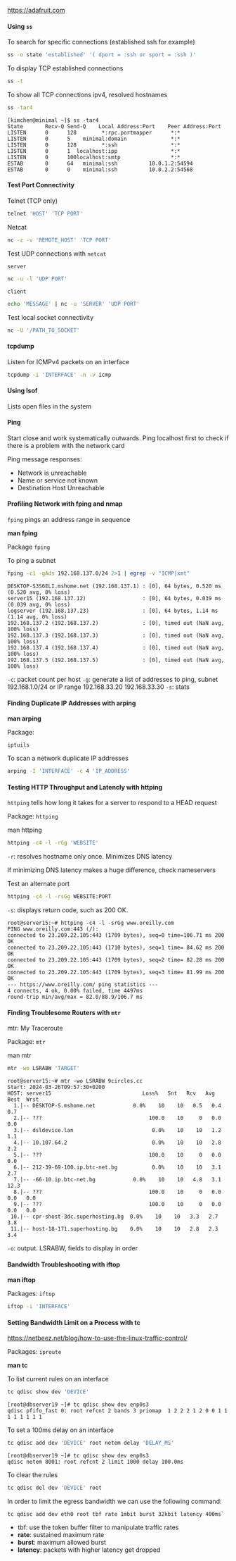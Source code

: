 
https://adafruit.com
#### Using `ss`

To search for specific connections (established ssh for example)

``` bash
ss -o state 'established' '( dport = :ssh or sport = :ssh )'
```

To display TCP established connections
``` bash
ss -t
```

To show all TCP connections ipv4, resolved hostnames

``` bash
ss -tar4
```

``` 
[kimchen@minimal ~]$ ss -tar4
State       Recv-Q Send-Q    Local Address:Port    Peer Address:Port
LISTEN      0      128        *:rpc.portmapper      *:*
LISTEN      0      5    minimal:domain              *:*
LISTEN      0      128        *:ssh                 *:*
LISTEN      0      1  localhost:ipp                 *:*
LISTEN      0      100localhost:smtp                *:*
ESTAB       0      64   minimal:ssh          10.0.1.2:54594
ESTAB       0      0    minimal:ssh          10.0.2.2:54568
```

#### Test Port Connectivity

Telnet (TCP only)

``` bash
telnet 'HOST' 'TCP PORT'
```

Netcat

```bash
nc -z -v 'REMOTE_HOST' 'TCP PORT'
```

Test UDP connections with `netcat`

`server`
``` bash
nc -u -l 'UDP PORT'
```

`client`
``` bash
echo 'MESSAGE' | nc -u 'SERVER' 'UDP PORT'
```

Test local socket connectivity

``` bash
nc -U '/PATH_TO_SOCKET'
```

#### tcpdump

Listen for ICMPv4 packets on an interface

```bash
tcpdump -i 'INTERFACE' -n -v icmp
```
#### Using lsof

Lists open files in the system 
#### Ping

Start close and work systematically outwards. Ping localhost first to check if there is a problem with the network card

Ping message responses:
* Network is unreachable
* Name or service not known
* Destination Host Unreachable

#### Profiling Network with fping and nmap

`fping` pings an address range in sequence

**man fping**

Package
`fping`

To ping a subnet

``` bash
fping -c1 -gAds 192.168.137.0/24 2>1 | egrep -v "ICMP|xmt"
```

```
DESKTOP-S3S6ELI.mshome.net (192.168.137.1) : [0], 64 bytes, 0.520 ms (0.520 avg, 0% loss)
server15 (192.168.137.12)                  : [0], 64 bytes, 0.039 ms (0.039 avg, 0% loss)
logserver (192.168.137.23)                 : [0], 64 bytes, 1.14 ms (1.14 avg, 0% loss)
192.168.137.2 (192.168.137.2)              : [0], timed out (NaN avg, 100% loss)
192.168.137.3 (192.168.137.3)              : [0], timed out (NaN avg, 100% loss)
192.168.137.4 (192.168.137.4)              : [0], timed out (NaN avg, 100% loss)
192.168.137.5 (192.168.137.5)              : [0], timed out (NaN avg, 100% loss)
```

`-c`: packet count per host
`-g`: generate a list of addresses to ping, subnet 192.168.1.0/24 or IP range 192.168.33.20 192.168.33.30
`-s`: stats

#### Finding Duplicate IP Addresses with arping

**man arping**

Package:

`iptuils`

To scan a network duplicate IP addresses

``` bash
arping -I 'INTERFACE' -c 4 'IP_ADDRESS'
```

#### Testing HTTP Throughput and Latencly with httping

`httping` tells how long it takes for a server to respond to a HEAD request

Package: 
`httping`

man httping

``` bash
httping -c4 -l -rGg 'WEBSITE'
```

`-r`: resolves hostname only once. Minimizes DNS latency

If minimizing DNS latency makes a huge difference, check nameservers

Test an alternate port

```bash
httping -c4 -l -rsGg WEBSITE:PORT
```

`-s`: displays return code, such as 200 OK.

```
root@server15:~# httping -c4 -l -srGg www.oreilly.com
PING www.oreilly.com:443 (/):
connected to 23.209.22.105:443 (1709 bytes), seq=0 time=106.71 ms 200 OK
connected to 23.209.22.105:443 (1710 bytes), seq=1 time= 84.62 ms 200 OK
connected to 23.209.22.105:443 (1709 bytes), seq=2 time= 82.28 ms 200 OK
connected to 23.209.22.105:443 (1709 bytes), seq=3 time= 81.99 ms 200 OK
--- https://www.oreilly.com/ ping statistics ---
4 connects, 4 ok, 0.00% failed, time 4497ms
round-trip min/avg/max = 82.0/88.9/106.7 ms
```

#### Finding Troublesome Routers with `mtr`

mtr: My Traceroute

Package: 
`mtr`

man mtr

``` bash
mtr -wo LSRABW 'TARGET'
```

```
root@server15:~# mtr -wo LSRABW 9circles.cc
Start: 2024-03-26T09:57:30+0200
HOST: server15                             Loss%   Snt   Rcv   Avg  Best  Wrst
  1.|-- DESKTOP-S.mshome.net            0.0%    10    10   0.5   0.4   0.7
  2.|-- ???                                  100.0    10     0   0.0   0.0 
  3.|-- dsldevice.lan                         0.0%    10    10   1.2   1.1 
  4.|-- 10.107.64.2                           0.0%    10    10   2.8   2.2 
  5.|-- ???                                  100.0    10     0   0.0   0.0 
  6.|-- 212-39-69-100.ip.btc-net.bg           0.0%    10    10   3.1   2.7 
  7.|-- -66-10.ip.btc-net.bg            0.0%    10    10   4.8   3.1  12.3
  8.|-- ???                                  100.0    10     0   0.0   0.0   0.0
  9.|-- ???                                  100.0    10     0   0.0   0.0   0.0
 10.|-- cpr-shost-3dc.superhosting.bg  0.0%    10    10   3.3   2.7   3.8
 11.|-- host-18-171.superhosting.bg    0.0%    10    10   2.8   2.3   3.4
```

`-o`: output. LSRABW, fields to display in order

#### Bandwidth Troubleshooting with iftop

**man iftop**

Packages: 
`iftop`

``` bash
iftop -i 'INTERFACE'
```

#### Setting Bandwidth Limit on a Process with tc

https://netbeez.net/blog/how-to-use-the-linux-traffic-control/

Packages: 
`iproute`

**man tc**

To list current rules on an interface

``` bash
tc qdisc show dev 'DEVICE'
```

```
[root@dbserver19 ~]# tc qdisc show dev enp0s3
qdisc pfifo_fast 0: root refcnt 2 bands 3 priomap  1 2 2 2 1 2 0 0 1 1 1 1 1 1 1 1
```

To set a 100ms delay on an interface

``` bash
tc qdisc add dev 'DEVICE' root netem delay 'DELAY_MS'
```

```
[root@dbserver19 ~]# tc qdisc show dev enp0s3
qdisc netem 8001: root refcnt 2 limit 1000 delay 100.0ms
```

To clear the rules

```bash
tc qdisc del dev 'DEVICE' root
```

In order to limit the egress bandwidth we can use the following command:

```
tc qdisc add dev eth0 root tbf rate 1mbit burst 32kbit latency 400ms`
```

* tbf: use the token buffer filter to manipulate traffic rates
* **rate**: sustained maximum rate
* **burst**: maximum allowed burst
* **latency**: packets with higher latency get dropped


